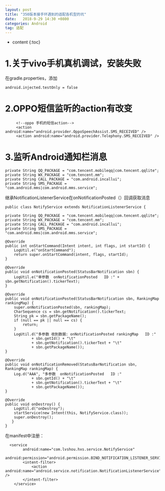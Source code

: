 ```yaml
---
layout: post
title: "350版本接手环遇到的适配各机型的坑"
date:   2018-9-29 14:30 +0800
categories: Android
tag: 适配
---
```


* content
{:toc}

1.关于vivo手机真机调试，安装失败
==================================

在gradle.properties，添加
	
	android.injected.testOnly = false


2.OPPO短信监听的action有改变
==================================
		 <!--oppo 手机的短信action-->
         <action android:name="android.provider.OppoSpeechAssist.SMS_RECEIVED" />
         <action android:name="android.provider.Telephony.SMS_RECEIVED" />

3.监听Android通知栏消息
==================================

    private String QQ_PACKAGE = "com.tencent.mobileqq|com.tencent.qqlite";
    private String WX_PACKAGE = "com.tencent.mm";
    private String CALL_PACKAGE = "com.android.incallui";
    private String SMS_PACKAGE = "com.android.mms|com.android.mms.service";

继承NotificationListenerService在onNotificationPosted（）回调获取消息

	public class NotifyService extends NotificationListenerService {

    private String QQ_PACKAGE = "com.tencent.mobileqq|com.tencent.qqlite";
    private String WX_PACKAGE = "com.tencent.mm";
    private String CALL_PACKAGE = "com.android.incallui";
    private String SMS_PACKAGE = "com.android.mms|com.android.mms.service";

    @Override
    public int onStartCommand(Intent intent, int flags, int startId) {
        LogUtil.e("onStartCommand");
        return super.onStartCommand(intent, flags, startId);
    }

    @Override
    public void onNotificationPosted(StatusBarNotification sbn) {
        LogUtil.e("单参数  onNotificationPosted   ID :" + sbn.getNotification().tickerText);
    }

    @Override
    public void onNotificationPosted(StatusBarNotification sbn, RankingMap rankingMap) {
        super.onNotificationPosted(sbn, rankingMap);
        CharSequence cs = sbn.getNotification().tickerText;
        String pk = sbn.getPackageName();
        if (null == pk || null == cs) {
            return;
        }
        LogUtil.d("多参数 收到数据: onNotificationPosted rankingMap   ID :"
                + sbn.getId() + "\t"
                + sbn.getNotification().tickerText + "\t"
                + sbn.getPackageName());
    }

    @Override
    public void onNotificationRemoved(StatusBarNotification sbn, RankingMap rankingMap) {
        Log.d("AAA", "多参数  onNotificationPosted   ID :"
                + sbn.getId() + "\t"
                + sbn.getNotification().tickerText + "\t"
                + sbn.getPackageName());
    }

    @Override
    public void onDestroy() {
        LogUtil.d("onDestroy");
        startService(new Intent(this, NotifyService.class));
        super.onDestroy();
       }
	}

  在manifest中注册：

	  <service
            android:name="com.lvshou.hxs.service.NotifyService"
            android:permission="android.permission.BIND_NOTIFICATION_LISTENER_SERVICE">
            <intent-filter>
                <action android:name="android.service.notification.NotificationListenerService" />
            </intent-filter>
        </service>




